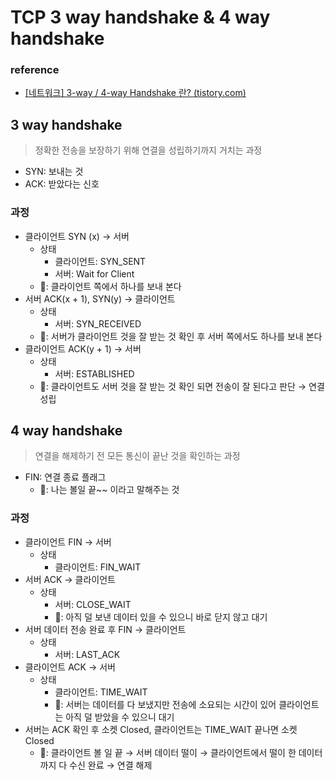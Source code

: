 # TCP 3 way handshake & 4 way handshake

### 

### reference

- [[네트워크] 3-way / 4-way Handshake 란? (tistory.com)](https://bangu4.tistory.com/74)



## 3 way handshake

> 정확한 전송을 보장하기 위해 연결을 성립하기까지 거치는 과정

- SYN: 보내는 것
- ACK: 받았다는 신호

### 

### 과정

- 클라이언트 SYN (x) → 서버
  - 상태
    - 클라이언트: SYN_SENT
    - 서버: Wait for Client
  - 🧠: 클라이언트 쪽에서 하나를 보내 본다
- 서버 ACK(x + 1), SYN(y) → 클라이언트
  - 상태
    - 서버: SYN_RECEIVED
  - 🧠: 서버가 클라이언트 것을 잘 받는 것 확인 후 서버 쪽에서도 하나를 보내 본다
- 클라이언트 ACK(y + 1) → 서버
  - 상태
    - 서버: ESTABLISHED
  - 🧠: 클라이언트도 서버 것을 잘 받는 것 확인 되면 전송이 잘 된다고 판단 → 연결 성립



## 4 way handshake

> 연결을 해제하기 전 모든 통신이 끝난 것을 확인하는 과정

- FIN: 연결 종료 플래그
  - 🧠: 나는 볼일 끝~~ 이라고 말해주는 것

### 

### 과정

- 클라이언트 FIN → 서버
  - 상태
    - 클라이언트: FIN_WAIT
- 서버 ACK → 클라이언트
  - 상태
    - 서버: CLOSE_WAIT
    - 🧠: 아직 덜 보낸 데이터 있을 수 있으니 바로 닫지 않고 대기
- 서버 데이터 전송 완료 후 FIN → 클라이언트
  - 상태
    - 서버: LAST_ACK
- 클라이언트 ACK → 서버
  - 상태
    - 클라이언트: TIME_WAIT
    - 🧠: 서버는 데이터를 다 보냈지만 전송에 소요되는 시간이 있어 클라이언트는 아직 덜 받았을 수 있으니 대기
- 서버는 ACK 확인 후 소켓 Closed, 클라이언트는 TIME_WAIT 끝나면 소켓 Closed
  - 🧠: 클라이언트 볼 일 끝 → 서버 데이터 떨이 → 클라이언트에서 떨이 한 데이터까지 다 수신 완료 → 연결 해제

















